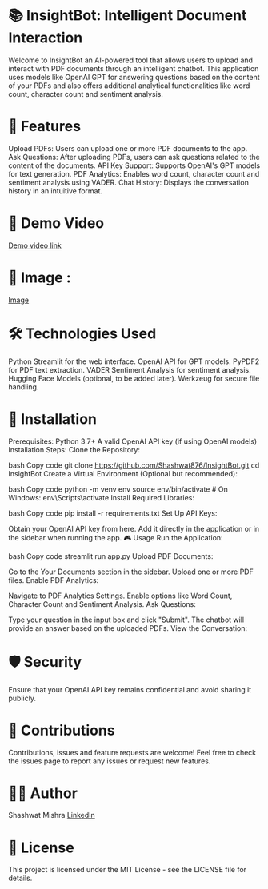 # 📚 InsightBot: Intelligent Document Interaction

Welcome to InsightBot an AI-powered tool that allows users to upload and interact with PDF documents through an intelligent chatbot. This application uses models like OpenAI GPT for answering questions based on the content of your PDFs and also offers additional analytical functionalities like word count, character count and sentiment analysis.

# 🚀 Features

Upload PDFs: Users can upload one or more PDF documents to the app.
Ask Questions: After uploading PDFs, users can ask questions related to the content of the documents.
API Key Support: Supports OpenAI's GPT models for text generation.
PDF Analytics: Enables word count, character count and sentiment analysis using VADER.
Chat History: Displays the conversation history in an intuitive format.

# 📂 Demo Video
[Demo video link](https://www.linkedin.com/posts/sm980_excited-to-share-my-another-project-based-activity-7243682941816520704-IQwY?utm_source=share&utm_medium=member_desktop)

# 📂 Image : 
[Image](https://www.linkedin.com/feed/update/urn:li:ugcPost:7243682781694726144?commentUrn=urn%3Ali%3Acomment%3A%28ugcPost%3A7243682781694726144%2C7243689240503439360%29&dashCommentUrn=urn%3Ali%3Afsd_comment%3A%287243689240503439360%2Curn%3Ali%3AugcPost%3A7243682781694726144%29)
# 🛠️ Technologies Used

Python
Streamlit for the web interface.
OpenAI API for GPT models.
PyPDF2 for PDF text extraction.
VADER Sentiment Analysis for sentiment analysis.
Hugging Face Models (optional, to be added later).
Werkzeug for secure file handling.

# 📝 Installation
Prerequisites:
Python 3.7+
A valid OpenAI API key (if using OpenAI models)
Installation Steps:
Clone the Repository:

bash
Copy code
git clone https://github.com/Shashwat876/InsightBot.git
cd InsightBot
Create a Virtual Environment (Optional but recommended):

bash
Copy code
python -m venv env
source env/bin/activate    # On Windows: env\Scripts\activate
Install Required Libraries:

bash
Copy code
pip install -r requirements.txt
Set Up API Keys:

Obtain your OpenAI API key from here.
Add it directly in the application or in the sidebar when running the app.
🎮 Usage
Run the Application:

bash
Copy code
streamlit run app.py
Upload PDF Documents:

Go to the Your Documents section in the sidebar.
Upload one or more PDF files.
Enable PDF Analytics:

Navigate to PDF Analytics Settings.
Enable options like Word Count, Character Count and Sentiment Analysis.
Ask Questions:

Type your question in the input box and click "Submit".
The chatbot will provide an answer based on the uploaded PDFs.
View the Conversation:


# 🛡️ Security
Ensure that your OpenAI API key remains confidential and avoid sharing it publicly.

# 🤝 Contributions
Contributions, issues and feature requests are welcome! Feel free to check the issues page to report any issues or request new features.

# 🧑‍💻 Author
Shashwat Mishra
[LinkedIn](https://www.linkedin.com/in/sm980/)

# 📜 License
This project is licensed under the MIT License - see the LICENSE file for details.


